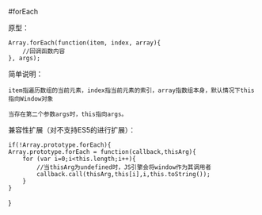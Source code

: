 ﻿#forEach

原型：

    Array.forEach(function(item, index, array){
        //回调函数内容
    }, args);
    
简单说明：

    item指遍历数组的当前元素，index指当前元素的索引，array指数组本身，默认情况下this指向Window对象
    
    当存在第二个参数args时，this指向args。
    
兼容性扩展（对不支持ES5的进行扩展）：

    if(!Array.prototype.forEach){
    Array.prototype.forEach = function(callback,thisArg){
        for (var i=0;i<this.length;i++){
            //当thisArg为undefined时，JS引擎会将window作为其调用者
            callback.call(thisArg,this[i],i,this.toString());
        }
    }
}